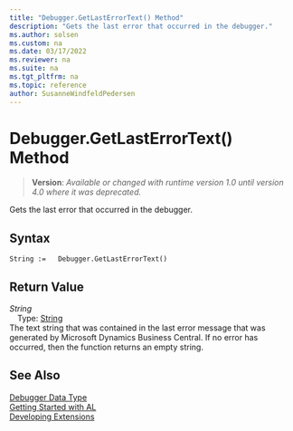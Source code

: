 ```yaml
---
title: "Debugger.GetLastErrorText() Method"
description: "Gets the last error that occurred in the debugger."
ms.author: solsen
ms.custom: na
ms.date: 03/17/2022
ms.reviewer: na
ms.suite: na
ms.tgt_pltfrm: na
ms.topic: reference
author: SusanneWindfeldPedersen
---
```

[//]: # (START>DO_NOT_EDIT)
[//]: # (IMPORTANT:Do not edit any of the content between here and the END>DO_NOT_EDIT.)
[//]: # (Any modifications should be made in the .xml files in the ModernDev repo.)
# Debugger.GetLastErrorText() Method
> **Version**: _Available or changed with runtime version 1.0 until version 4.0 where it was deprecated._

Gets the last error that occurred in the debugger.


## Syntax
```AL
String :=   Debugger.GetLastErrorText()
```

## Return Value
*String*  
&emsp;Type: [String](../text/text-data-type.md)  
The text string that was contained in the last error message that was generated by Microsoft Dynamics Business Central. If no error has occurred, then the function returns an empty string.
      


[//]: # (IMPORTANT: END>DO_NOT_EDIT)


## See Also
[Debugger Data Type](debugger-data-type.md)  
[Getting Started with AL](../../devenv-get-started.md)  
[Developing Extensions](../../devenv-dev-overview.md)